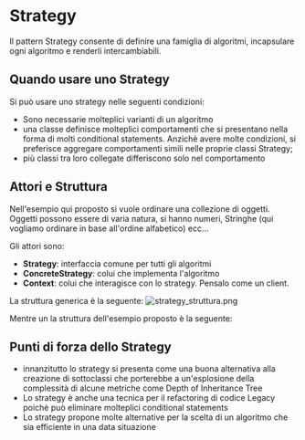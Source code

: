 # Strategy
Il pattern Strategy consente di definire una famiglia di algoritmi, incapsulare ogni algoritmo e renderli intercambiabili.

## Quando usare uno Strategy
Si può usare uno strategy nelle seguenti condizioni:

- Sono necessarie molteplici varianti di un algoritmo
- una classe definisce molteplici comportamenti che si presentano nella forma di molti conditional statements. Anzichè avere molte condizioni, si preferisce aggregare comportamenti simili nelle proprie classi Strategy;
- più classi tra loro collegate differiscono solo nel comportamento

## Attori e Struttura
Nell'esempio qui proposto si vuole ordinare una collezione di oggetti.
Oggetti possono essere di varia natura, si hanno numeri, Stringhe (qui vogliamo ordinare in base all'ordine alfabetico) ecc...

Gli attori sono:

- **Strategy**: interfaccia comune per tutti gli algoritmi
- **ConcreteStrategy**: colui che implementa l'algoritmo
- **Context**: colui che interagisce con lo strategy. Pensalo come un client.

La struttura generica è la seguente:
![strategy_struttura.png](..%2F..%2F..%2F..%2FDownloads%2Fstrategy_struttura.png)

Mentre un la struttura dell'esempio proposto è la seguente:


## Punti di forza dello Strategy 

- innanzitutto lo strategy si presenta come una buona alternativa alla creazione di sottoclassi che porterebbe a un'esplosione della complessità di alcune metriche come Depth of Inheritance Tree
- Lo strategy è anche una tecnica per il refactoring di codice Legacy poichè può eliminare molteplici conditional statements
- Lo strategy propone molte alternative per la scelta di un algoritmo che sia efficiente in una data situazione
